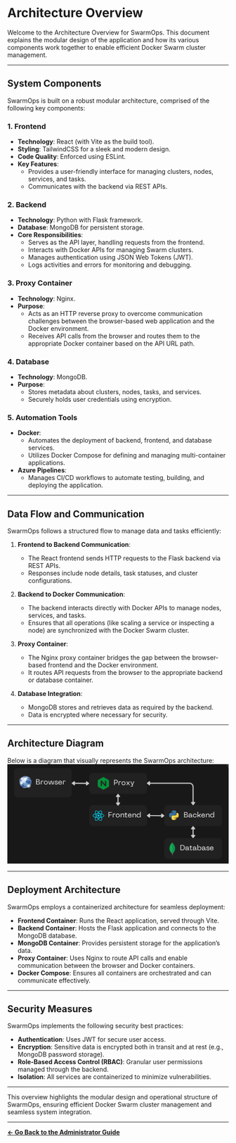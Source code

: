 # Architecture Overview

Welcome to the Architecture Overview for SwarmOps. This document explains the modular design of the application and how its various components work together to enable efficient Docker Swarm cluster management.

---

## System Components

SwarmOps is built on a robust modular architecture, comprised of the following key components:

### 1. **Frontend**
- **Technology**: React (with Vite as the build tool).
- **Styling**: TailwindCSS for a sleek and modern design.
- **Code Quality**: Enforced using ESLint.
- **Key Features**:
  - Provides a user-friendly interface for managing clusters, nodes, services, and tasks.
  - Communicates with the backend via REST APIs.

### 2. **Backend**
- **Technology**: Python with Flask framework.
- **Database**: MongoDB for persistent storage.
- **Core Responsibilities**:
  - Serves as the API layer, handling requests from the frontend.
  - Interacts with Docker APIs for managing Swarm clusters.
  - Manages authentication using JSON Web Tokens (JWT).
  - Logs activities and errors for monitoring and debugging.

### 3. **Proxy Container**
- **Technology**: Nginx.
- **Purpose**:
  - Acts as an HTTP reverse proxy to overcome communication challenges between the browser-based web application and the Docker environment.
  - Receives API calls from the browser and routes them to the appropriate Docker container based on the API URL path.

### 4. **Database**
- **Technology**: MongoDB.
- **Purpose**:
  - Stores metadata about clusters, nodes, tasks, and services.
  - Securely holds user credentials using encryption.

### 5. **Automation Tools**
- **Docker**:
  - Automates the deployment of backend, frontend, and database services.
  - Utilizes Docker Compose for defining and managing multi-container applications.
- **Azure Pipelines**:
  - Manages CI/CD workflows to automate testing, building, and deploying the application.

---

## Data Flow and Communication

SwarmOps follows a structured flow to manage data and tasks efficiently:

1. **Frontend to Backend Communication**:
   - The React frontend sends HTTP requests to the Flask backend via REST APIs.
   - Responses include node details, task statuses, and cluster configurations.

2. **Backend to Docker Communication**:
   - The backend interacts directly with Docker APIs to manage nodes, services, and tasks.
   - Ensures that all operations (like scaling a service or inspecting a node) are synchronized with the Docker Swarm cluster.

3. **Proxy Container**:
   - The Nginx proxy container bridges the gap between the browser-based frontend and the Docker environment.
   - It routes API requests from the browser to the appropriate backend or database container.

4. **Database Integration**:
   - MongoDB stores and retrieves data as required by the backend.
   - Data is encrypted where necessary for security.

---

## Architecture Diagram

Below is a diagram that visually represents the SwarmOps architecture:
![Architecture Diagram](architecture.png)

---

## Deployment Architecture

SwarmOps employs a containerized architecture for seamless deployment:
- **Frontend Container**: Runs the React application, served through Vite.
- **Backend Container**: Hosts the Flask application and connects to the MongoDB database.
- **MongoDB Container**: Provides persistent storage for the application’s data.
- **Proxy Container**: Uses Nginx to route API calls and enable communication between the browser and Docker containers.
- **Docker Compose**: Ensures all containers are orchestrated and can communicate effectively.

---

## Security Measures

SwarmOps implements the following security best practices:
- **Authentication**: Uses JWT for secure user access.
- **Encryption**: Sensitive data is encrypted both in transit and at rest (e.g., MongoDB password storage).
- **Role-Based Access Control (RBAC)**: Granular user permissions managed through the backend.
- **Isolation**: All services are containerized to minimize vulnerabilities.

---

This overview highlights the modular design and operational structure of SwarmOps, ensuring efficient Docker Swarm cluster management and seamless system integration.

---

**[← Go Back to the Administrator Guide](../administrator-guide.md)**